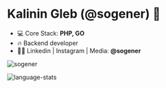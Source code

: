 <h1 align="left">Kalinin Gleb (@sogener) 👋</h1>

- 💻 Core Stack: **PHP, GO**
- 🔥 Backend developer
- 👨‍💻 Linkedin | Instagram | Media: **@sogener**

<p>&nbsp;<img align="left" src="https://github-readme-stats.vercel.app/api?username=sogener&show_icons=true&hide_title=true&theme=nightowl" alt="sogener" /></p>
<p> <img src="https://github-readme-stats.vercel.app/api/top-langs/?username=sogener&layout=compact&theme=nightowl" alt="language-stats"></p>
